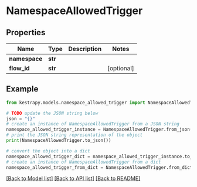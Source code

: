 # NamespaceAllowedTrigger


## Properties

Name | Type | Description | Notes
------------ | ------------- | ------------- | -------------
**namespace** | **str** |  | 
**flow_id** | **str** |  | [optional] 

## Example

```python
from kestrapy.models.namespace_allowed_trigger import NamespaceAllowedTrigger

# TODO update the JSON string below
json = "{}"
# create an instance of NamespaceAllowedTrigger from a JSON string
namespace_allowed_trigger_instance = NamespaceAllowedTrigger.from_json(json)
# print the JSON string representation of the object
print(NamespaceAllowedTrigger.to_json())

# convert the object into a dict
namespace_allowed_trigger_dict = namespace_allowed_trigger_instance.to_dict()
# create an instance of NamespaceAllowedTrigger from a dict
namespace_allowed_trigger_from_dict = NamespaceAllowedTrigger.from_dict(namespace_allowed_trigger_dict)
```
[[Back to Model list]](../README.md#documentation-for-models) [[Back to API list]](../README.md#documentation-for-api-endpoints) [[Back to README]](../README.md)


